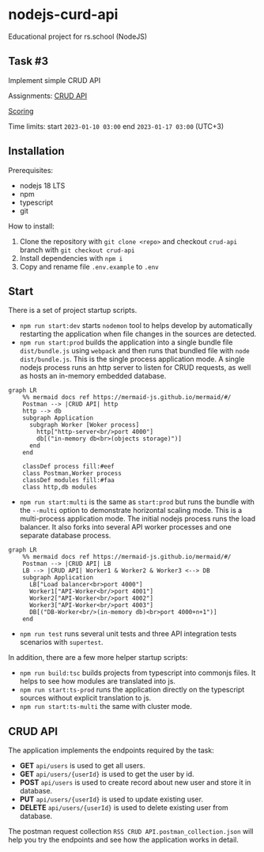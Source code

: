 # nodejs-curd-api

Educational project for rs.school (NodeJS)

## Task #3

Implement simple CRUD API

Assignments: [CRUD API](https://github.com/AlreadyBored/nodejs-assignments/blob/main/assignments/crud-api/assignment.md)

[Scoring](https://github.com/AlreadyBored/nodejs-assignments/blob/main/assignments/crud-api/score.md)

Time limits: start `2023-01-10 03:00` end `2023-01-17 03:00` (UTC+3)

## Installation

Prerequisites:
* nodejs 18 LTS
* npm
* typescript
* git

How to install:
1. Clone the repository with `git clone <repo>` and checkout `crud-api` branch with `git checkout crud-api`
2. Install dependencies with `npm i`
3. Copy and rename file `.env.example` to `.env`

## Start

There is a set of project startup scripts.
* `npm run start:dev` starts `nodemon` tool to helps develop by automatically restarting the application when file changes in the sources are detected.
* `npm run start:prod` builds the application into a single bundle file `dist/bundle.js` using `webpack` and then runs that bundled file with `node dist/bundle.js`.
This is the single process application mode. A single nodejs process runs an http server to listen for CRUD requests, as well as hosts an in-memory embedded database.

```mermaid
graph LR
    %% mermaid docs ref https://mermaid-js.github.io/mermaid/#/
    Postman --> |CRUD API| http
    http --> db
    subgraph Application
      subgraph Worker [Woker process]
        http["http-server<br/>port 4000"]
        db[("in-memory db<br>(objects storage)")]
      end
    end
    
    classDef process fill:#eef
    class Postman,Worker process
    classDef modules fill:#faa
    class http,db modules
```

* `npm run start:multi` is the same as `start:prod` but runs the bundle with the `--multi` option to demonstrate horizontal scaling mode.
This is a multi-process application mode. The initial nodejs process runs the load balancer. It also forks into several API worker processes and one separate database process.

```mermaid
graph LR
    %% mermaid docs ref https://mermaid-js.github.io/mermaid/#/
    Postman --> |CRUD API| LB
    LB --> |CRUD API| Worker1 & Worker2 & Worker3 <--> DB
    subgraph Application
      LB["Load balancer<br>port 4000"]
      Worker1["API-Worker<br/>port 4001"]
      Worker2["API-Worker<br/>port 4002"]
      Worker3["API-Worker<br/>port 4003"]
      DB[("DB-Worker<br/>(in-memory db)<br>port 4000+n+1")]
    end
```

* `npm run test` runs several unit tests and three API integration tests scenarios with `supertest`.

In addition, there are a few more helper startup scripts:
* `npm run build:tsc` builds projects from typescript into commonjs files. It helps to see how modules are translated into js.
* `npm run start:ts-prod` runs the application directly on the typescript sources without explicit translation to js.
* `npm run start:ts-multi` the same with cluster mode.

## CRUD API

The application implements the endpoints required by the task:

* **GET** `api/users` is used to get all users.
* **GET** `api/users/{userId}` is used to get the user by id.
* **POST** `api/users` is used to create record about new user and store it in database.
* **PUT** `api/users/{userId}` is used to update existing user.
* **DELETE** `api/users/{userId}` is used to delete existing user from database.

The postman request collection `RSS CRUD API.postman_collection.json` will help you try the endpoints and see how the application works in detail.
